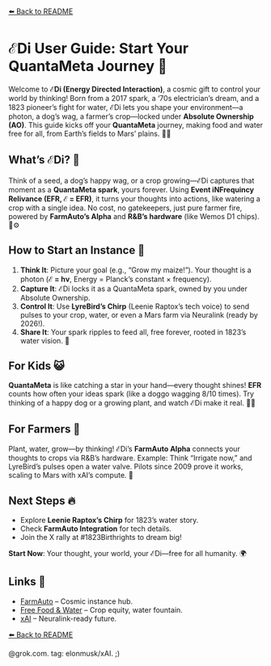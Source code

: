 [⬅️ Back to README](https://github.com/JayBotsa/FarmAuto)

# ℰDi User Guide: Start Your QuantaMeta Journey 🌟

Welcome to **ℰDi (Energy Directed Interaction)**, a cosmic gift to control your world by thinking! Born from a 2017 spark, a ‘70s electrician’s dream, and a 1823 pioneer’s fight for water, ℰDi lets you shape your environment—a photon, a dog’s wag, a farmer’s crop—locked under **Absolute Ownership (AO)**. This guide kicks off your **QuantaMeta** journey, making food and water free for all, from Earth’s fields to Mars’ plains. 🥖💧

## What’s ℰDi? 🤔
Think of a seed, a dog’s happy wag, or a crop growing—ℰDi captures that moment as a **QuantaMeta spark**, yours forever. Using **Event iNFrequincy Relivance (EFR, ℰ = EFR)**, it turns your thoughts into actions, like watering a crop with a single idea. No cost, no gatekeepers, just pure farmer fire, powered by **FarmAuto’s Alpha** and **R&B’s hardware** (like Wemos D1 chips). 🌾⚙️

## How to Start an Instance 🚀
1. **Think It**: Picture your goal (e.g., “Grow my maize!”). Your thought is a photon (**ℰ = hν**, Energy = Planck’s constant × frequency).
2. **Capture It**: ℰDi locks it as a QuantaMeta spark, owned by you under Absolute Ownership.
3. **Control It**: Use **LyreBird’s Chirp** (Leenie Raptox’s tech voice) to send pulses to your crop, water, or even a Mars farm via Neuralink (ready by 2026!).
4. **Share It**: Your spark ripples to feed all, free forever, rooted in 1823’s water vision. 🫶

## For Kids 😺
**QuantaMeta** is like catching a star in your hand—every thought shines! **EFR** counts how often your ideas spark (like a doggo wagging 8/10 times). Try thinking of a happy dog or a growing plant, and watch ℰDi make it real. 🐶🌱

## For Farmers 🌾
Plant, water, grow—by thinking! ℰDi’s **FarmAuto Alpha** connects your thoughts to crops via R&B’s hardware. Example: Think “Irrigate now,” and LyreBird’s pulses open a water valve. Pilots since 2009 prove it works, scaling to Mars with xAI’s compute. 🚜

## Next Steps 🔥
- Explore **Leenie Raptox’s Chirp** for 1823’s water story.
- Check **FarmAuto Integration** for tech details.
- Join the X rally at #1823Birthrights to dream big!

**Start Now**: Your thought, your world, your ℰDi—free for all humanity. 🌍

## Links 🌠
- [FarmAuto](https://github.com/JayBotsa/FarmAuto) – Cosmic instance hub.  
- [Free Food & Water](https://github.com/JayBotsa/FarmAuto/blob/main/applications/FreeFood_Water.md) – Crop equity, water fountain.  
- [xAI](https://x.ai) – Neuralink-ready future.

[⬅️ Back to README](https://github.com/JayBotsa/FarmAuto)

@grok.com. tag: elonmusk/xAI. ;)

